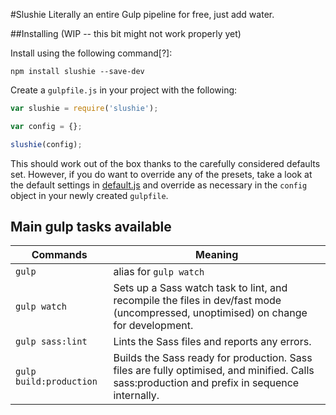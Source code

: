 #Slushie
Literally an entire Gulp pipeline for free, just add water.

##Installing (WIP -- this bit might not work properly yet)

Install using the following command[?]:

`npm install slushie --save-dev`

Create a `gulpfile.js` in your project with the following:

```js
var slushie = require('slushie');

var config = {};

slushie(config);
```

This should work out of the box thanks to the carefully considered defaults set. However, if you do want to override any of the presets, take a look at the default settings in  [default.js](https://github.com/KingScooty/slushie/blob/master/defaults.js) and override as necessary in the `config` object in your newly created `gulpfile`.


## Main gulp tasks available
Commands  | Meaning
------------- | -------------
`gulp`  | alias for `gulp watch`
`gulp watch` | Sets up a Sass watch task to lint, and recompile the files in dev/fast mode (uncompressed, unoptimised) on change for development.
`gulp sass:lint` | Lints the Sass files and reports any errors.
`gulp build:production`  | Builds the Sass ready for production. Sass files are fully optimised, and minified. Calls sass:production and prefix in sequence internally.
